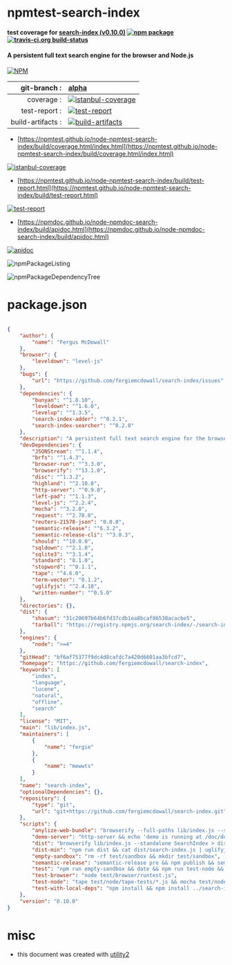 # npmtest-search-index

#### test coverage for  [search-index (v0.10.0)](https://github.com/fergiemcdowall/search-index)  [![npm package](https://img.shields.io/npm/v/npmtest-search-index.svg?style=flat-square)](https://www.npmjs.org/package/npmtest-search-index) [![travis-ci.org build-status](https://api.travis-ci.org/npmtest/node-npmtest-search-index.svg)](https://travis-ci.org/npmtest/node-npmtest-search-index)

#### A persistent full text search engine for the browser and Node.js

[![NPM](https://nodei.co/npm/search-index.png?downloads=true&downloadRank=true&stars=true)](https://www.npmjs.com/package/search-index)

| git-branch : | [alpha](https://github.com/npmtest/node-npmtest-search-index/tree/alpha)|
|--:|:--|
| coverage : | [![istanbul-coverage](https://npmtest.github.io/node-npmtest-search-index/build/coverage.badge.svg)](https://npmtest.github.io/node-npmtest-search-index/build/coverage.html/index.html)|
| test-report : | [![test-report](https://npmtest.github.io/node-npmtest-search-index/build/test-report.badge.svg)](https://npmtest.github.io/node-npmtest-search-index/build/test-report.html)|
| build-artifacts : | [![build-artifacts](https://npmtest.github.io/node-npmtest-search-index/glyphicons_144_folder_open.png)](https://github.com/npmtest/node-npmtest-search-index/tree/gh-pages/build)|

- [https://npmtest.github.io/node-npmtest-search-index/build/coverage.html/index.html](https://npmtest.github.io/node-npmtest-search-index/build/coverage.html/index.html)

[![istanbul-coverage](https://npmtest.github.io/node-npmtest-search-index/build/screenCapture.buildCi.browser.%252Ftmp%252Fbuild%252Fcoverage.lib.html.png)](https://npmtest.github.io/node-npmtest-search-index/build/coverage.html/index.html)

- [https://npmtest.github.io/node-npmtest-search-index/build/test-report.html](https://npmtest.github.io/node-npmtest-search-index/build/test-report.html)

[![test-report](https://npmtest.github.io/node-npmtest-search-index/build/screenCapture.buildCi.browser.%252Ftmp%252Fbuild%252Ftest-report.html.png)](https://npmtest.github.io/node-npmtest-search-index/build/test-report.html)

- [https://npmdoc.github.io/node-npmdoc-search-index/build/apidoc.html](https://npmdoc.github.io/node-npmdoc-search-index/build/apidoc.html)

[![apidoc](https://npmdoc.github.io/node-npmdoc-search-index/build/screenCapture.buildCi.browser.%252Ftmp%252Fbuild%252Fapidoc.html.png)](https://npmdoc.github.io/node-npmdoc-search-index/build/apidoc.html)

![npmPackageListing](https://npmtest.github.io/node-npmtest-search-index/build/screenCapture.npmPackageListing.svg)

![npmPackageDependencyTree](https://npmtest.github.io/node-npmtest-search-index/build/screenCapture.npmPackageDependencyTree.svg)



# package.json

```json

{
    "author": {
        "name": "Fergus McDowall"
    },
    "browser": {
        "leveldown": "level-js"
    },
    "bugs": {
        "url": "https://github.com/fergiemcdowall/search-index/issues"
    },
    "dependencies": {
        "bunyan": "^1.8.10",
        "leveldown": "^1.6.0",
        "levelup": "^1.3.5",
        "search-index-adder": "^0.2.1",
        "search-index-searcher": "^0.2.0"
    },
    "description": "A persistent full text search engine for the browser and Node.js",
    "devDependencies": {
        "JSONStream": "^1.1.4",
        "brfs": "^1.4.3",
        "browser-run": "^3.3.0",
        "browserify": "^13.1.0",
        "disc": "^1.3.2",
        "highland": "^2.10.0",
        "http-server": "^0.9.0",
        "left-pad": "^1.1.3",
        "level-js": "^2.2.4",
        "mocha": "^3.2.0",
        "request": "^2.78.0",
        "reuters-21578-json": "0.0.8",
        "semantic-release": "^6.3.2",
        "semantic-release-cli": "^3.0.3",
        "should": "^10.0.0",
        "sqldown": "^2.1.0",
        "sqlite3": "^3.1.4",
        "standard": "8.1.0",
        "stopword": "^0.1.1",
        "tape": "^4.6.0",
        "term-vector": "0.1.2",
        "uglifyjs": "^2.4.10",
        "written-number": "^0.5.0"
    },
    "directories": {},
    "dist": {
        "shasum": "31c20697b64b6fd37cdb1ea8bcaf86538acacbe5",
        "tarball": "https://registry.npmjs.org/search-index/-/search-index-0.10.0.tgz"
    },
    "engines": {
        "node": ">=4"
    },
    "gitHead": "bf6af75377f9dc4d8cafdc7a420d6601aa3bfcd7",
    "homepage": "https://github.com/fergiemcdowall/search-index",
    "keywords": [
        "index",
        "language",
        "lucene",
        "natural",
        "offline",
        "search"
    ],
    "license": "MIT",
    "main": "lib/index.js",
    "maintainers": [
        {
            "name": "fergie"
        },
        {
            "name": "mewwts"
        }
    ],
    "name": "search-index",
    "optionalDependencies": {},
    "repository": {
        "type": "git",
        "url": "git+https://github.com/fergiemcdowall/search-index.git"
    },
    "scripts": {
        "anylize-web-bundle": "browserify --full-paths lib/index.js --standalone SearchIndex > dist/search-index-full-paths.js && discify dist/search-index-full-paths.js > dist/out.html",
        "demo-server": "http-server && echo 'demo is running at /doc/demo/'",
        "dist": "browserify lib/index.js --standalone SearchIndex > dist/search-index.js",
        "dist-min": "npm run dist && cat dist/search-index.js | uglifyjs -c dead_code > dist/search-index.min.js && cp dist/search-index.min.js docs/demo/",
        "empty-sandbox": "rm -rf test/sandbox && mkdir test/sandbox",
        "semantic-release": "semantic-release pre && npm publish && semantic-release post",
        "test": "npm run empty-sandbox && date && npm run test-node && npm run test-browser && standard test/* lib/*",
        "test-browser": "node test/browser/runtest.js",
        "test-node": "tape test/node/tape-tests/*.js && mocha test/node/mocha-tests --recursive --timeout 10000",
        "test-with-local-deps": "npm install && npm install ../search-index-adder ../search-index-searcher && npm test"
    },
    "version": "0.10.0"
}
```



# misc
- this document was created with [utility2](https://github.com/kaizhu256/node-utility2)
